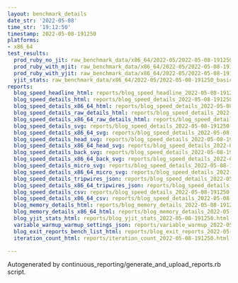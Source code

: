 ```yaml
---
layout: benchmark_details
date_str: '2022-05-08'
time_str: '19:12:50'
timestamp: 2022-05-08-191250
platforms:
- x86_64
test_results:
  prod_ruby_no_jit: raw_benchmark_data/x86_64/2022-05/2022-05-08-191250_basic_benchmark_prod_ruby_no_jit.json
  prod_ruby_with_mjit: raw_benchmark_data/x86_64/2022-05/2022-05-08-191250_basic_benchmark_prod_ruby_with_mjit.json
  prod_ruby_with_yjit: raw_benchmark_data/x86_64/2022-05/2022-05-08-191250_basic_benchmark_prod_ruby_with_yjit.json
  yjit_stats: raw_benchmark_data/x86_64/2022-05/2022-05-08-191250_basic_benchmark_yjit_stats.json
reports:
  blog_speed_headline_html: reports/blog_speed_headline_2022-05-08-191250.html
  blog_speed_details_html: reports/blog_speed_details_2022-05-08-191250.html
  blog_speed_details_x86_64_html: reports/blog_speed_details_2022-05-08-191250.x86_64.html
  blog_speed_details_raw_details_html: reports/blog_speed_details_2022-05-08-191250.raw_details.html
  blog_speed_details_x86_64_raw_details_html: reports/blog_speed_details_2022-05-08-191250.x86_64.raw_details.html
  blog_speed_details_svg: reports/blog_speed_details_2022-05-08-191250.svg
  blog_speed_details_x86_64_svg: reports/blog_speed_details_2022-05-08-191250.x86_64.svg
  blog_speed_details_head_svg: reports/blog_speed_details_2022-05-08-191250.head.svg
  blog_speed_details_x86_64_head_svg: reports/blog_speed_details_2022-05-08-191250.x86_64.head.svg
  blog_speed_details_back_svg: reports/blog_speed_details_2022-05-08-191250.back.svg
  blog_speed_details_x86_64_back_svg: reports/blog_speed_details_2022-05-08-191250.x86_64.back.svg
  blog_speed_details_micro_svg: reports/blog_speed_details_2022-05-08-191250.micro.svg
  blog_speed_details_x86_64_micro_svg: reports/blog_speed_details_2022-05-08-191250.x86_64.micro.svg
  blog_speed_details_tripwires_json: reports/blog_speed_details_2022-05-08-191250.tripwires.json
  blog_speed_details_x86_64_tripwires_json: reports/blog_speed_details_2022-05-08-191250.x86_64.tripwires.json
  blog_speed_details_csv: reports/blog_speed_details_2022-05-08-191250.csv
  blog_speed_details_x86_64_csv: reports/blog_speed_details_2022-05-08-191250.x86_64.csv
  blog_memory_details_html: reports/blog_memory_details_2022-05-08-191250.html
  blog_memory_details_x86_64_html: reports/blog_memory_details_2022-05-08-191250.x86_64.html
  blog_yjit_stats_html: reports/blog_yjit_stats_2022-05-08-191250.html
  variable_warmup_warmup_settings_json: reports/variable_warmup_2022-05-08-191250.warmup_settings.json
  blog_exit_reports_bench_list_html: reports/blog_exit_reports_2022-05-08-191250.bench_list.html
  iteration_count_html: reports/iteration_count_2022-05-08-191250.html

---
```

Autogenerated by continuous_reporting/generate_and_upload_reports.rb script.
